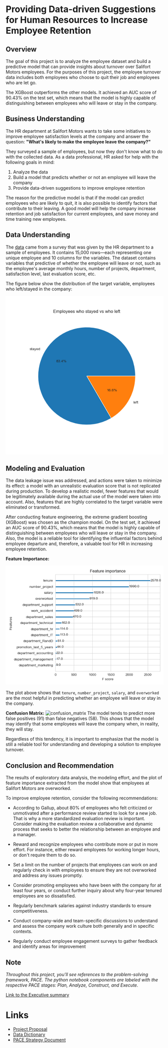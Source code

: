 # Providing Data-driven Suggestions for Human Resources to Increase Employee Retention


## Overview
The goal of this project is to analyze the employee dataset and build a predictive model that can provide insights about turnover over Salifort Motors employees. For the purposes of this project, the employee turnover data includes both employees who choose to quit their job and employees who are let go. 

The XGBoost outperforms the other models.  It achieved an AUC score of 90.43% on the test set, which means that the model is highly capable of distinguishing between employees who will leave or stay in the company.


## Business Understanding   
The HR department at Salifort Motors wants to take some initiatives to improve employee satisfaction levels at the company and answer the question: **"What's likely to make the employee leave the company?"** 

They surveyed a sample of employees, but now they don't know what to do with the collected data. As a data professional, HR asked for help with the following goals in mind:
1. Analyze the data
2. Build a model that predicts whether or not an employee will leave the company
3. Provide data-driven suggestions to improve employee retention

The reason for the predictive model is that if the model can predict employees who are likely to quit, it is also possible to identify factors that contribute to their leaving. A good model will help the company increase retention and job satisfaction for current employees, and save money and time training new employees. 

## Data Understanding

The [data](https://github.com/je-marco/Salifort-Motors-Employee-Retention/blob/35ba2a76da0e1d6cbd07b182b0cb9f98c27e8f27/HR_capstone_dataset.csv) came from a survey that was given by the HR department to a sample of employees. It contains 15,000 rows—each representing one unique employee and 10 columns for the variables. The dataset contains variables that predictive of whether the employee will leave or not, such as the employee's average monthly hours, number of projects, department, satisfaction level, last evaluation score, etc. 

The figure below show the distribution of the target variable, employees who left/stayed in the company: 

![pie chart](https://github.com/je-marco/Salifort-Motors-Employee-Retention/blob/7166cf950546d0b5e77bb347047ff779d23fbb7b/left_distribution.png)


## Modeling and Evaluation
The data leakage issue was addressed, and actions were taken to minimize its effect: a model with an unrealistic evaluation score that is not replicated during production. To develop a realistic model, fewer features that would be legitimately available during the actual use of the model were taken into account. Also, features that are highly correlated to the target variable were eliminated or transformed.

After conducting feature engineering, the extreme gradient boosting (XGBoost) was chosen as the champion model. On the test set, it achieved an AUC score of 90.43%, which means that the model is highly capable of distinguishing between employees who will leave or stay in the company. Also, the model is a reliable tool for identifying the influential factors behind employee departure and, therefore, a valuable tool for HR in increasing employee retention.

**Feature Importance:**

![feature_importance_plot](https://github.com/je-marco/Salifort-Motors-Employee-Retention/blob/5db984f0530dfe6d2f9c57e7fb9fe3cb4edbd5c7/feature_importance_3.png)

The plot above shows that `tenure`, `number_project`, `salary`, and `overworked` are the most helpful in predicting whether an employee will leave or stay in the company.

**Confusion Matrix:**
![confusion_matrix]()
The model tends to predict more false positives (91) than false negatives (58). This shows that the model may identify that some employees will leave the company when, in reality, they will stay.

Regardless of this tendency, it is important to emphasize that the model is still a reliable tool for understanding and developing a solution to employee turnover.

## Conclusion and Recommendation
The results of exploratory data analysis, the modeling effort, and the plot of feature importance extracted from the model show that employees at Salifort Motors are overworked.

To improve employee retention, consider the following recommendations:
* According to Gallup, about 80% of employees who felt criticized or unmotivated after a performance review started to look for a new job. That is why a more standardized evaluation review is important. Consider making the evaluation review a collaborative and dynamic process that seeks to better the relationship between an employee and a manager. 
  
* Reward and recognize employees who contribute more or put in more effort. For instance, either reward employees for working longer hours, or don't require them to do so. 
  
* Set a limit on the number of projects that employees can work on and regularly check in with employees to ensure they are not overworked and address any issues promptly.

* Consider promoting employees who have been with the company for at least four years, or conduct further inquiry about why four-year tenured employees are so dissatisfied.

* Regularly benchmark salaries against industry standards to ensure competitiveness. 
  
* Conduct company-wide and team-specific discussions to understand and assess the company work culture both generally and in specific contexts.

* Regularly conduct employee engagement surveys to gather feedback and identify areas for improvement

## Note
*Throughout this project, you'll see references to the problem-solving framework, PACE. The python notebook components are labeled with the respective PACE stages: Plan, Analyze, Construct, and Execute.*


[Link to the Executive summary](https://docs.google.com/presentation/d/1Lcxk6ODA_UuiC2HJNIebM-Nfddu4N4nelW2qAsNsCzE/edit?usp=sharing)



# Links
* [Project Proposal](https://docs.google.com/document/d/1Lu8Xjy_Gln6fJE_xKtN3JI-zWIcQvUAMUfO61aF2cA8/edit?usp=sharing)
* [Data Dictionary](https://docs.google.com/document/d/18CXxnQRMamqqLPXl-m1_sd-bLHcW_NMaV7KiJnAzBBg/edit?usp=sharing&resourcekey=0-Z_RwGG93DpmMxoU8LtIKEg)
* [PACE Strategy Document](https://docs.google.com/document/d/13KlrtnZA52hJyGrw6ii5F1e5I6McgeJIDBWSDiuleOQ/edit?usp=sharing&resourcekey=0-12zdTVBLHYeVLcB0DO-FOQ)
